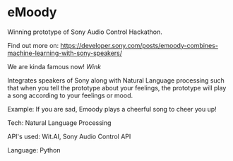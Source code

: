 # eMoody
Winning prototype of Sony Audio Control Hackathon. 

Find out more on: https://developer.sony.com/posts/emoody-combines-machine-learning-with-sony-speakers/

We are kinda famous now! *Wink*

Integrates speakers of Sony along with Natural Language processing such that when you tell the prototype about your feelings, the prototype will play a song according to your feelings or mood.

Example: If you are sad, Emoody plays a cheerful song to cheer you up!

Tech: Natural Language Processing

API's used: Wit.AI, Sony Audio Control API

Language: Python            
